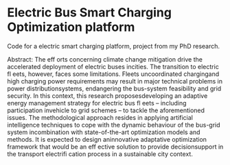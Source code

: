 # Electric Bus Smart Charging Optimization platform

 Code for a electric smart charging platform, project from my PhD research.
 
 Abstract: The eff orts concerning climate change mitigation drive the accelerated deployment of electric buses incities. The transition to electric fl eets, however, faces some limitations. Fleets uncoordinated chargingand high charging power requirements may result in major technical problems in power distributionsystems, endangering the bus-system feasibility and grid security. In this context, this research proposesdeveloping an adaptive energy management strategy for electric bus fl eets – including participation invehicle to grid schemes – to tackle the aforementioned issues. The methodological approach resides in applying artificial intelligence techniques to cope with the dynamic behaviour of the bus-grid system incombination with state-of-the-art optimization models and methods. It is expected to design aninnovative adaptative optimization framework that would be an eff ective solution to provide decisionsupport in the transport electrifi cation process in a sustainable city context.
